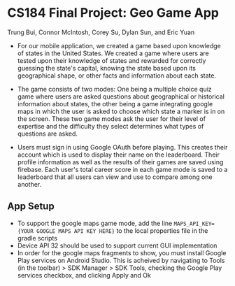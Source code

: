 # CS184 Final Project: Geo Game App
Trung Bui, Connor McIntosh, Corey Su, Dylan Sun, and Eric Yuan
 
 * For our mobile application, we created a game based upon knowledge of states in the United States. We created a game where users are tested upon their knowledge of states and rewarded for correctly guessing the state's capital, knowing the state based upon its geographical shape, or other facts and information about each state.

* The game consists of two modes: One being a multiple choice quiz game where users are asked questions about geographical or historical information about states, the other being a game integrating google maps in which the user is asked to choose which state a marker is in on the screen. These two game modes ask the user for their level of expertise and the difficulty they select determines what types of questions are asked.

* Users must sign in using Google OAuth before playing. This creates their account which is used to display their name on the leaderboard. Their profile information as well as the results of their games are saved using firebase. Each user's total career score in each game mode is saved to a leaderboard that all users can view and use to compare among one another.

## App Setup
* To support the google maps game mode, add the line `MAPS_API_KEY={YOUR GOOGLE MAPS API KEY HERE}` to the local properties file in the gradle scripts
* Device API 32 should be used to support current GUI implementation
* In order for the google maps fragments to show, you must install Google Play services on Android Studio. This is acheived by navigating to Tools (in the toolbar) > SDK Manager > SDK Tools, checking the Google Play services checkbox, and clicking Apply and Ok
